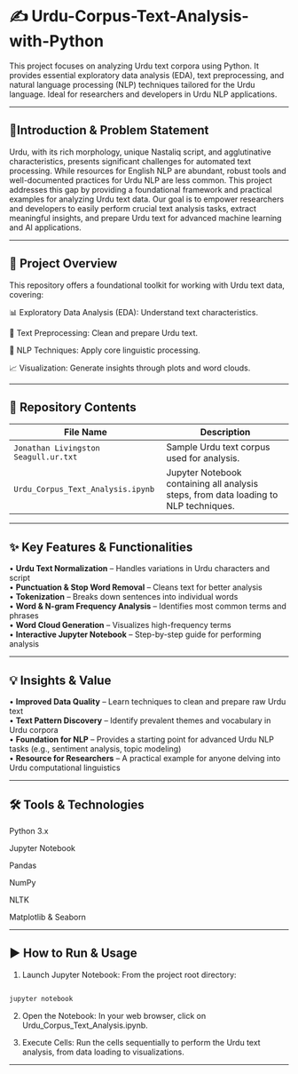 # ✍️ Urdu-Corpus-Text-Analysis-with-Python
This project focuses on analyzing Urdu text corpora using Python. It provides essential exploratory data analysis (EDA), text preprocessing, and natural language processing (NLP) techniques tailored for the Urdu language. Ideal for researchers and developers in Urdu NLP applications.

---

## 🎯Introduction & Problem Statement
Urdu, with its rich morphology, unique Nastaliq script, and agglutinative characteristics, presents significant challenges for automated text processing. While resources for English NLP are abundant, robust tools and well-documented practices for Urdu NLP are less common. This project addresses this gap by providing a foundational framework and practical examples for analyzing Urdu text data. Our goal is to empower researchers and developers to easily perform crucial text analysis tasks, extract meaningful insights, and prepare Urdu text for advanced machine learning and AI applications.

---

## 🚀 Project Overview
This repository offers a foundational toolkit for working with Urdu text data, covering:

📊 Exploratory Data Analysis (EDA): Understand text characteristics.

🧹 Text Preprocessing: Clean and prepare Urdu text.

🧠 NLP Techniques: Apply core linguistic processing.

📈 Visualization: Generate insights through plots and word clouds.


---

## 📁 Repository Contents
| File Name                           | Description                                                                          |
|-------------------------------------|--------------------------------------------------------------------------------------|
| `Jonathan Livingston Seagull.ur.txt`| Sample Urdu text corpus used for analysis.                                           |
| `Urdu_Corpus_Text_Analysis.ipynb`   | Jupyter Notebook containing all analysis steps, from data loading to NLP techniques. |

---

## ✨ Key Features & Functionalities
• **Urdu Text Normalization** – Handles variations in Urdu characters and script  
• **Punctuation & Stop Word Removal** – Cleans text for better analysis  
• **Tokenization** – Breaks down sentences into individual words  
• **Word & N-gram Frequency Analysis** – Identifies most common terms and phrases  
• **Word Cloud Generation** – Visualizes high-frequency terms  
• **Interactive Jupyter Notebook** – Step-by-step guide for performing analysis  

---

## 💡 Insights & Value
• **Improved Data Quality** – Learn techniques to clean and prepare raw Urdu text  
• **Text Pattern Discovery** – Identify prevalent themes and vocabulary in Urdu corpora  
• **Foundation for NLP** – Provides a starting point for advanced Urdu NLP tasks (e.g., sentiment analysis, topic modeling)  
• **Resource for Researchers** – A practical example for anyone delving into Urdu computational linguistics

---

## 🛠️ Tools & Technologies
Python 3.x

Jupyter Notebook

Pandas

NumPy

NLTK

Matplotlib & Seaborn

---

## ▶️ How to Run & Usage
1. Launch Jupyter Notebook:
From the project root directory:

```Bash

jupyter notebook
```
2. Open the Notebook:
In your web browser, click on Urdu_Corpus_Text_Analysis.ipynb.

3. Execute Cells:
Run the cells sequentially to perform the Urdu text analysis, from data loading to visualizations.

---
